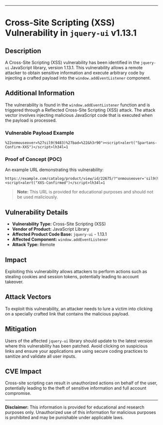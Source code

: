 
---

# Cross-Site Scripting (XSS) Vulnerability in `jquery-ui` v1.13.1

## Description

A Cross-Site Scripting (XSS) vulnerability has been identified in the `jquery-ui` JavaScript library, version 1.13.1. This vulnerability allows a remote attacker to obtain sensitive information and execute arbitrary code by injecting a crafted payload into the `window.addEventListener` component.

## Additional Information

The vulnerability is found in the `window.addEventListener` function and is triggered through a Reflected Cross-Site Scripting (XSS) attack. The attack vector involves injecting malicious JavaScript code that is executed when the payload is processed.

### Vulnerable Payload Example

```plaintext
%22onmouseover=%27sil9(9483)%27bad=%22&h3r90"><script>alert("Spartans-Confirm-XXS")</script>lh34l=1
```

### Proof of Concept (POC)

An example URL demonstrating this vulnerability:

```plaintext
https://example.com/catalog/product/view/id/22675/?"onmouseover='sil9(9483)'bad="&h3r90"><script>alert("XXS-Confirmed")</script>lh34l=1
```

> **Note:** This URL is provided for educational purposes and should not be used maliciously.

## Vulnerability Details

- **Vulnerability Type:** Cross-Site Scripting (XSS)
- **Vendor of Product:** JavaScript Library
- **Affected Product Code Base:** `jquery-ui` - 1.13.1
- **Affected Component:** `window.addEventListener`
- **Attack Type:** Remote

## Impact

Exploiting this vulnerability allows attackers to perform actions such as stealing cookies and session tokens, potentially leading to account takeover.

## Attack Vectors

To exploit this vulnerability, an attacker needs to lure a victim into clicking on a specially crafted link that contains the malicious payload.

## Mitigation

Users of the affected `jquery-ui` library should update to the latest version where this vulnerability has been patched. Avoid clicking on suspicious links and ensure your applications are using secure coding practices to sanitize and validate all user inputs.

## CVE Impact

Cross-site scripting can result in unauthorized actions on behalf of the user, potentially leading to the theft of sensitive information and full account compromise.

---

**Disclaimer:** This information is provided for educational and research purposes only. Unauthorized use of this information for malicious purposes is prohibited and may be punishable under applicable laws.
